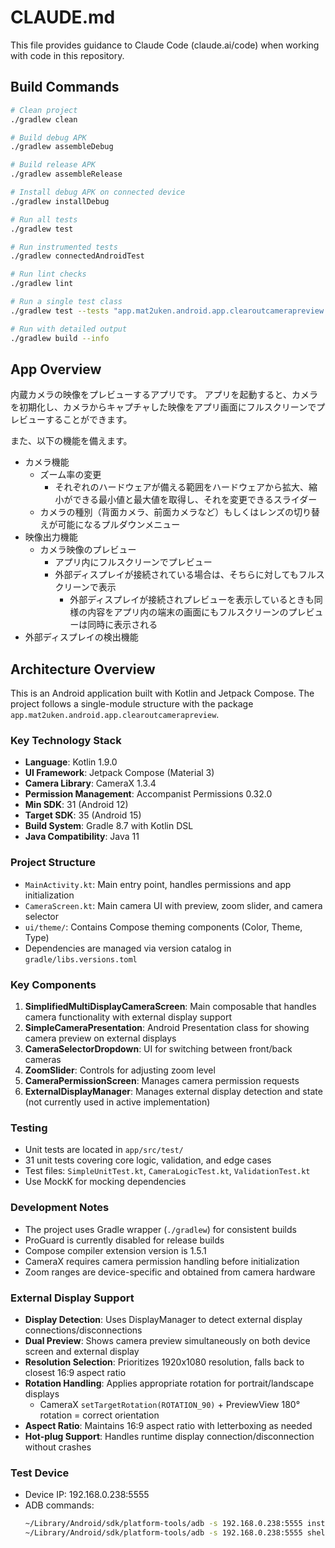 # CLAUDE.md

This file provides guidance to Claude Code (claude.ai/code) when working with code in this repository.

## Build Commands

```bash
# Clean project
./gradlew clean

# Build debug APK
./gradlew assembleDebug

# Build release APK
./gradlew assembleRelease

# Install debug APK on connected device
./gradlew installDebug

# Run all tests
./gradlew test

# Run instrumented tests
./gradlew connectedAndroidTest

# Run lint checks
./gradlew lint

# Run a single test class
./gradlew test --tests "app.mat2uken.android.app.clearoutcamerapreview.YourTestClass"

# Run with detailed output
./gradlew build --info
```

## App Overview

内蔵カメラの映像をプレビューするアプリです。
アプリを起動すると、カメラを初期化し、カメラからキャプチャした映像をアプリ画面にフルスクリーンでプレビューすることができます。

また、以下の機能を備えます。
- カメラ機能
  - ズーム率の変更
    - それぞれのハードウェアが備える範囲をハードウェアから拡大、縮小ができる最小値と最大値を取得し、それを変更できるスライダー
  - カメラの種別（背面カメラ、前面カメラなど）もしくはレンズの切り替えが可能になるプルダウンメニュー
- 映像出力機能
  - カメラ映像のプレビュー 
    - アプリ内にフルスクリーンでプレビュー
    - 外部ディスプレイが接続されている場合は、そちらに対してもフルスクリーンで表示
      - 外部ディスプレイが接続されプレビューを表示しているときも同様の内容をアプリ内の端末の画面にもフルスクリーンのプレビューは同時に表示される
- 外部ディスプレイの検出機能

## Architecture Overview

This is an Android application built with Kotlin and Jetpack Compose. The project follows a single-module structure with the package `app.mat2uken.android.app.clearoutcamerapreview`.

### Key Technology Stack
- **Language**: Kotlin 1.9.0
- **UI Framework**: Jetpack Compose (Material 3)
- **Camera Library**: CameraX 1.3.4
- **Permission Management**: Accompanist Permissions 0.32.0
- **Min SDK**: 31 (Android 12)
- **Target SDK**: 35 (Android 15)
- **Build System**: Gradle 8.7 with Kotlin DSL
- **Java Compatibility**: Java 11

### Project Structure
- `MainActivity.kt`: Main entry point, handles permissions and app initialization
- `CameraScreen.kt`: Main camera UI with preview, zoom slider, and camera selector
- `ui/theme/`: Contains Compose theming components (Color, Theme, Type)
- Dependencies are managed via version catalog in `gradle/libs.versions.toml`

### Key Components
1. **SimplifiedMultiDisplayCameraScreen**: Main composable that handles camera functionality with external display support
2. **SimpleCameraPresentation**: Android Presentation class for showing camera preview on external displays
3. **CameraSelectorDropdown**: UI for switching between front/back cameras
4. **ZoomSlider**: Controls for adjusting zoom level
5. **CameraPermissionScreen**: Manages camera permission requests
6. **ExternalDisplayManager**: Manages external display detection and state (not currently used in active implementation)

### Testing
- Unit tests are located in `app/src/test/`
- 31 unit tests covering core logic, validation, and edge cases
- Test files: `SimpleUnitTest.kt`, `CameraLogicTest.kt`, `ValidationTest.kt`
- Use MockK for mocking dependencies

### Development Notes
- The project uses Gradle wrapper (`./gradlew`) for consistent builds
- ProGuard is currently disabled for release builds
- Compose compiler extension version is 1.5.1
- CameraX requires camera permission handling before initialization
- Zoom ranges are device-specific and obtained from camera hardware

### External Display Support
- **Display Detection**: Uses DisplayManager to detect external display connections/disconnections
- **Dual Preview**: Shows camera preview simultaneously on both device screen and external display
- **Resolution Selection**: Prioritizes 1920x1080 resolution, falls back to closest 16:9 aspect ratio
- **Rotation Handling**: Applies appropriate rotation for portrait/landscape displays
  - CameraX `setTargetRotation(ROTATION_90)` + PreviewView 180° rotation = correct orientation
- **Aspect Ratio**: Maintains 16:9 aspect ratio with letterboxing as needed
- **Hot-plug Support**: Handles runtime display connection/disconnection without crashes

### Test Device
- Device IP: 192.168.0.238:5555
- ADB commands:
  ```bash
  ~/Library/Android/sdk/platform-tools/adb -s 192.168.0.238:5555 install -r app/build/outputs/apk/debug/app-debug.apk
  ~/Library/Android/sdk/platform-tools/adb -s 192.168.0.238:5555 shell am start -n app.mat2uken.android.app.clearoutcamerapreview/.MainActivity
  ```